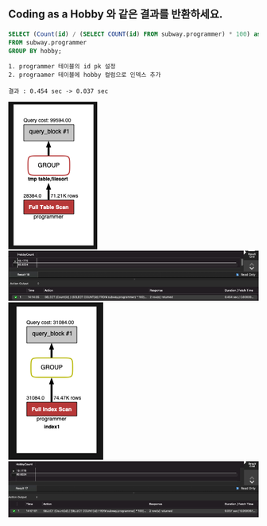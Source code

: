 ## Coding as a Hobby 와 같은 결과를 반환하세요.

```sql
SELECT (Count(id) / (SELECT COUNT(id) FROM subway.programmer) * 100) as 'HobbyCount'
FROM subway.programmer
GROUP BY hobby;
```

```
1. programmer 테이블의 id pk 설정
2. prograamer 테이블에 hobby 컬럼으로 인덱스 추가

결과 : 0.454 sec -> 0.037 sec
```

![before](before_action_plan.png)
![before](before_query_result.png)
![after](after_action_plan.png)
![after](after_query_result.png)

